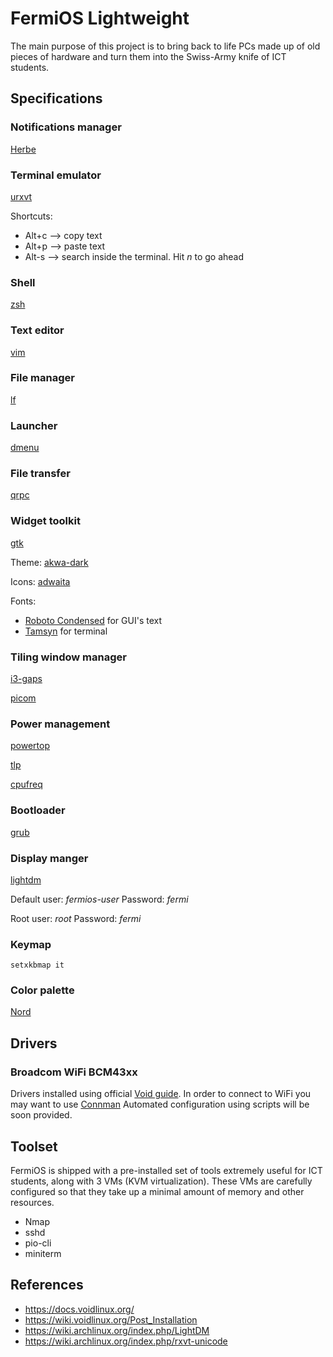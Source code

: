 # FermiOS Lightweight
The main purpose of this project is to bring back to life PCs made up of old pieces of hardware and turn them into the Swiss-Army knife of ICT students.

## Specifications

### Notifications manager
[Herbe](https://github.com/dudik/herbe)

### Terminal emulator
[urxvt](https://linux.die.net/man/1/urxvt)

Shortcuts:
- Alt+c --> copy text
- Alt+p --> paste text
- Alt-s --> search inside the terminal. Hit _n_ to go ahead

### Shell
[zsh](https://www.zsh.org/)

### Text editor
[vim](https://www.vim.org/)

### File manager
[lf](https://github.com/gokcehan/lf)

### Launcher
[dmenu](https://tools.suckless.org/dmenu/)

### File transfer
[qrpc](https://github.com/claudiodangelis/qrcp)

### Widget toolkit
[gtk](https://www.gtk.org/)

Theme: [akwa-dark](https://github.com/berkiyo/akwa)

Icons: [adwaita](https://gitlab.gnome.org/GNOME/gtk/tree/master/gtk/theme/Adwaita)

Fonts:
- [Roboto Condensed](https://fonts.google.com/specimen/Roboto+Condensed) for GUI's text
- [Tamsyn](http://www.fial.com/~scott/tamsyn-font/) for terminal

### Tiling window manager
[i3-gaps](https://github.com/Airblader/i3)

[picom](https://github.com/yshui/picom/tree/master)

### Power management
[powertop](https://01.org/powertop/)

[tlp](https://github.com/linrunner/TLP)

[cpufreq](https://github.com/konkor/cpufreq)

### Bootloader
[grub](https://www.gnu.org/software/grub/)

### Display manger
[lightdm](https://github.com/canonical/lightdm)

Default user: _fermios-user_
Password: _fermi_

Root user: _root_
Password: _fermi_

### Keymap
`setxkbmap it`

### Color palette
[Nord](https://www.nordtheme.com/)

## Drivers

### Broadcom WiFi BCM43xx
Drivers installed using official [Void guide](https://wiki.voidlinux.org/Macbook).
In order to connect to WiFi you may want to use [Connman](https://wiki.archlinux.org/index.php/ConnMan#Wi-Fi)
Automated configuration using scripts will be soon provided.

## Toolset
FermiOS is shipped with a pre-installed set of tools extremely useful for ICT students, along with 3 VMs (KVM virtualization).
These VMs are carefully configured so that they take up a minimal amount of memory and other resources.

- Nmap
- sshd
- pio-cli
- miniterm

## References
- https://docs.voidlinux.org/
- https://wiki.voidlinux.org/Post_Installation
- https://wiki.archlinux.org/index.php/LightDM
- https://wiki.archlinux.org/index.php/rxvt-unicode
